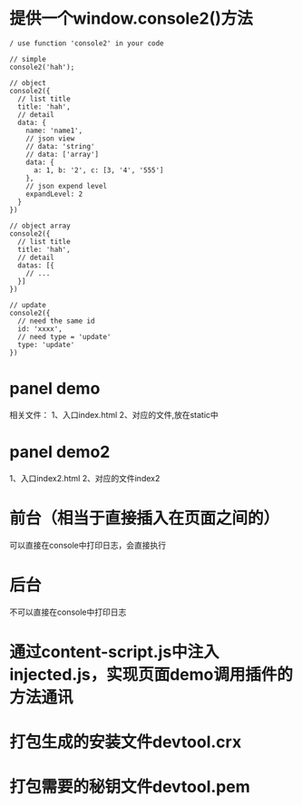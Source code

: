 # 提供一个window.console2()方法
```
/ use function 'console2' in your code

// simple
console2('hah');

// object
console2({
  // list title
  title: 'hah',
  // detail
  data: {
    name: 'name1',
    // json view
    // data: 'string'
    // data: ['array']
    data: {
      a: 1, b: '2', c: [3, '4', '555']
    },
    // json expend level
    expandLevel: 2
  }
})

// object array
console2({
  // list title
  title: 'hah',
  // detail
  datas: [{
    // ...
  }]
})

// update
console2({
  // need the same id
  id: 'xxxx',
  // need type = 'update'
  type: 'update'
})
```


# panel demo
相关文件：
1、入口index.html
2、对应的文件,放在static中

# panel demo2
1、入口index2.html
2、对应的文件index2

# 前台（相当于直接插入在页面之间的）
可以直接在console中打印日志，会直接执行

# 后台
不可以直接在console中打印日志

# 通过content-script.js中注入injected.js，实现页面demo调用插件的方法通讯

# 打包生成的安装文件devtool.crx

# 打包需要的秘钥文件devtool.pem